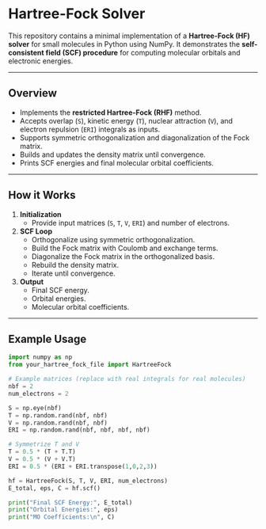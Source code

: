 # Hartree-Fock Solver 

This repository contains a minimal implementation of a **Hartree-Fock (HF) solver** for small molecules in Python using NumPy. It demonstrates the **self-consistent field (SCF) procedure** for computing molecular orbitals and electronic energies.

---

## Overview

- Implements the **restricted Hartree-Fock (RHF)** method.
- Accepts overlap (`S`), kinetic energy (`T`), nuclear attraction (`V`), and electron repulsion (`ERI`) integrals as inputs.
- Supports symmetric orthogonalization and diagonalization of the Fock matrix.
- Builds and updates the density matrix until convergence.
- Prints SCF energies and final molecular orbital coefficients.

---

##  How it Works

1. **Initialization**
   - Provide input matrices (`S`, `T`, `V`, `ERI`) and number of electrons.
2. **SCF Loop**
   - Orthogonalize using symmetric orthogonalization.
   - Build the Fock matrix with Coulomb and exchange terms.
   - Diagonalize the Fock matrix in the orthogonalized basis.
   - Rebuild the density matrix.
   - Iterate until convergence.
3. **Output**
   - Final SCF energy.
   - Orbital energies.
   - Molecular orbital coefficients.

---

##  Example Usage

```python
import numpy as np
from your_hartree_fock_file import HartreeFock

# Example matrices (replace with real integrals for real molecules)
nbf = 2
num_electrons = 2

S = np.eye(nbf)
T = np.random.rand(nbf, nbf)
V = np.random.rand(nbf, nbf)
ERI = np.random.rand(nbf, nbf, nbf, nbf)

# Symmetrize T and V
T = 0.5 * (T + T.T)
V = 0.5 * (V + V.T)
ERI = 0.5 * (ERI + ERI.transpose(1,0,2,3))

hf = HartreeFock(S, T, V, ERI, num_electrons)
E_total, eps, C = hf.scf()

print("Final SCF Energy:", E_total)
print("Orbital Energies:", eps)
print("MO Coefficients:\n", C)

